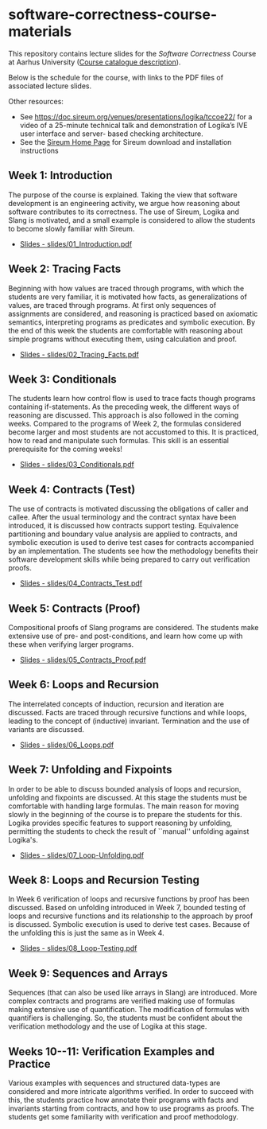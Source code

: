 # software-correctness-course-materials

This repository contains lecture slides for the *Software Correctness* Course at Aarhus University ([Course catalogue description](https://kursuskatalog.au.dk/en/course/123705/Software-Correctness)).

Below is the schedule for the course, with links to the PDF files of associated lecture slides.

Other resources:
* See https://doc.sireum.org/venues/presentations/logika/tccoe22/ for a video of a 25-minute technical talk and demonstration of Logika’s IVE user interface and server- based checking architecture.
* See the [Sireum Home Page](https://sireum.org) for Sireum download and installation instructions
  

## Week 1: Introduction

The purpose of the course is explained. Taking the view that software development is an engineering activity, we argue how reasoning about software contributes to its correctness.  The use of Sireum, Logika and Slang is motivated, and a small example is considered to allow the students to become slowly familiar with Sireum.

* [Slides - slides/01_Introduction.pdf](slides/01_Introduction.pdf)
  
## Week 2: Tracing Facts

Beginning with how values are traced through programs, with which the students are very familiar, it is motivated how facts, as generalizations of values, are traced through programs.  At first only sequences of assignments are considered, and reasoning is practiced based on axiomatic semantics, interpreting programs as predicates and symbolic execution.  By the end of this week the students are comfortable with reasoning about simple programs without executing them, using calculation and proof.

* [Slides - slides/02_Tracing_Facts.pdf](slides/02_Tracing_Facts.pdf)
  
## Week 3: Conditionals

The students learn how control flow is used to trace facts though programs containing if-statements. As the preceding week, the different ways of reasoning are discussed.  This approach is also followed in the coming weeks.  Compared to the programs of Week 2, the formulas considered become larger and most students are not accustomed to this. It is practiced, how to read and manipulate such formulas.  This skill is an essential prerequisite for the coming weeks!

* [Slides - slides/03_Conditionals.pdf](slides/03_Conditionals.pdf)

## Week 4: Contracts (Test)

The use of contracts is motivated discussing the obligations of caller and callee. After the usual terminology and the contract syntax have been introduced, it is discussed how contracts support testing. Equivalence partitioning and boundary value analysis are applied to contracts, and symbolic execution is used to derive test cases for contracts accompanied by an implementation.  The students see how the methodology benefits their software development skills while being prepared to carry out verification proofs.

* [Slides - slides/04_Contracts_Test.pdf](slides/04_Contracts_Test.pdf)
  
## Week 5: Contracts (Proof)

Compositional proofs of Slang programs are considered.  The students make extensive use of pre- and post-conditions, and learn how come up with these when verifying larger programs.

* [Slides - slides/05_Contracts_Proof.pdf](slides/05_Contracts_Proof.pdf)
  
## Week 6: Loops and Recursion

The interrelated concepts of induction, recursion and iteration are discussed.  Facts are traced through recursive functions and while loops, leading to the concept of (inductive) invariant.  Termination and the use of variants are discussed.

* [Slides - slides/06_Loops.pdf](slides/06_Loops.pdf)

## Week 7: Unfolding and Fixpoints

In order to be able to discuss bounded analysis of loops and recursion, unfolding and fixpoints are discussed.  At this stage the students must be comfortable with handling large formulas.  The main reason for moving slowly in the beginning of the course is to prepare the students for this. 
Logika provides specific features to support reasoning by unfolding,  permitting the students to check the result of ``manual'' unfolding against Logika's.

* [Slides - slides/07_Loop-Unfolding.pdf](slides/07_Loop-Unfolding.pdf)

## Week 8: Loops and Recursion Testing

In Week 6 verification of loops and recursive functions by proof has been discussed.  Based on unfolding introduced in Week 7, bounded testing of loops and recursive functions and its relationship to the approach by proof is discussed. Symbolic execution is used to derive test cases.  Because of the unfolding this is just the same as in Week 4.

* [Slides - slides/08_Loop-Testing.pdf](slides/08_Loop-Testing.pdf)
  
## Week 9: Sequences and Arrays

Sequences (that can also be used like arrays in Slang) are introduced. More complex contracts and programs are verified making use of formulas making extensive use of quantification.  The modification of formulas with quantifiers is challenging.  So, the students must be confident about the verification methodology and the use of Logika at this stage.

## Weeks 10--11: Verification Examples and Practice

Various examples with sequences and structured data-types are considered and more intricate algorithms verified.  In order to succeed with this, the students practice how annotate their programs with facts and invariants starting from contracts, and how to use programs as proofs.  The students get some familiarity with verification and proof methodology.

    
